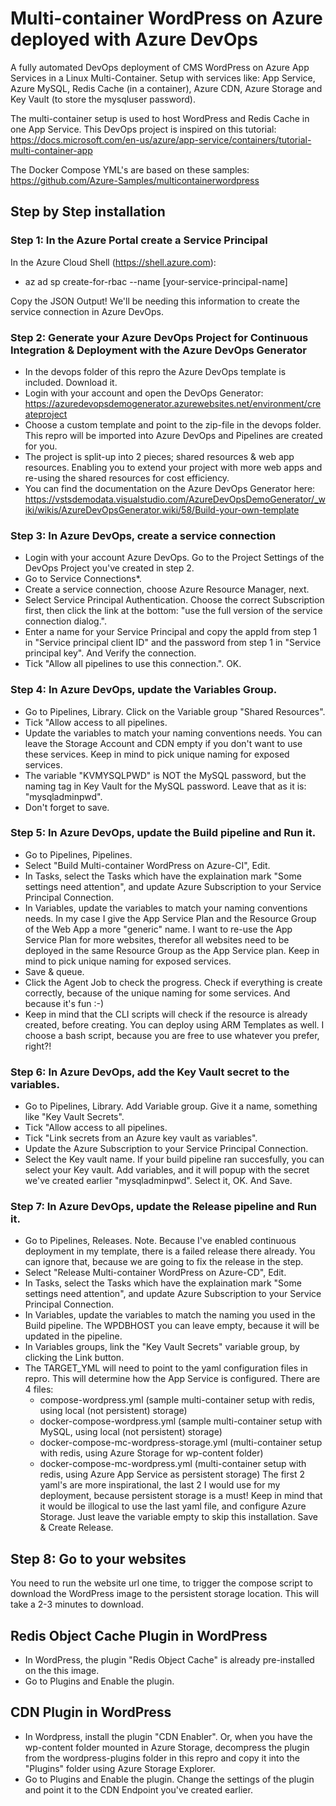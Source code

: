 # Multi-container WordPress on Azure deployed with Azure DevOps
A fully automated DevOps deployment of CMS WordPress on Azure App Services in a Linux Multi-Container. Setup with services like: App Service, Azure MySQL, Redis Cache (in a container), Azure CDN, Azure Storage and Key Vault (to store the mysqluser password).

The multi-container setup is used to host WordPress and Redis Cache in one App Service. This DevOps project is inspired on this tutorial: 
https://docs.microsoft.com/en-us/azure/app-service/containers/tutorial-multi-container-app

The Docker Compose YML's are based on these samples:
https://github.com/Azure-Samples/multicontainerwordpress

## Step by Step installation

### Step 1: In the Azure Portal create a Service Principal
In the Azure Cloud Shell (https://shell.azure.com): 
- az ad sp create-for-rbac --name [your-service-principal-name]

Copy the JSON Output! We'll be needing this information to create the service connection in Azure DevOps.

### Step 2: Generate your Azure DevOps Project for Continuous Integration & Deployment with the Azure DevOps Generator
- In the devops folder of this repro the Azure DevOps template is included. Download it.
- Login with your account and open the DevOps Generator: https://azuredevopsdemogenerator.azurewebsites.net/environment/createproject
- Choose a custom template and point to the zip-file in the devops folder. This repro will be imported into Azure DevOps and Pipelines are created for you.
- The project is split-up into 2 pieces; shared resources & web app resources. Enabling you to extend your project with more web apps and re-using the shared resources for cost efficiency.
- You can find the documentation on the Azure DevOps Generator here: https://vstsdemodata.visualstudio.com/AzureDevOpsDemoGenerator/_wiki/wikis/AzureDevOpsGenerator.wiki/58/Build-your-own-template

### Step 3: In Azure DevOps, create a service connection
- Login with your account Azure DevOps. Go to the Project Settings of the DevOps Project you've created in step 2.
- Go to Service Connections*.
- Create a service connection, choose Azure Resource Manager, next.
- Select Service Principal Authentication. Choose the correct Subscription first, then click the link at the bottom: "use the full version of the service connection dialog.".
- Enter a name for your Service Principal and copy the appId from step 1 in "Service principal client ID" and the password from step 1 in "Service principal key". And Verify the connection.
- Tick "Allow all pipelines to use this connection.". OK.

### Step 4: In Azure DevOps, update the Variables Group.
- Go to Pipelines, Library. Click on the Variable group "Shared Resources".
- Tick "Allow access to all pipelines.
- Update the variables to match your naming conventions needs. You can leave the Storage Account and CDN empty if you don't want to use these services. Keep in mind to pick unique naming for exposed services.
- The variable "KVMYSQLPWD" is NOT the MySQL password, but the naming tag in Key Vault for the MySQL password. Leave that as it is: "mysqladminpwd".
- Don't forget to save.

### Step 5: In Azure DevOps, update the Build pipeline and Run it.
- Go to Pipelines, Pipelines.
- Select "Build Multi-container WordPress on Azure-CI", Edit.
- In Tasks, select the Tasks which have the explaination mark "Some settings need attention", and update Azure Subscription to your Service Principal Connection.
- In Variables, update the variables to match your naming conventions needs. In my case I give the App Service Plan and the Resource Group of the Web App a more "generic" name. I want to re-use the App Service Plan for more websites, therefor all websites need to be deployed in the same Resource Group as the App Service plan. Keep in mind to pick unique naming for exposed services.
- Save & queue.
- Click the Agent Job to check the progress. Check if everything is create correctly, because of the unique naming for some services. And because it's fun :-)
- Keep in mind that the CLI scripts will check if the resource is already created, before creating. You can deploy using ARM Templates as well. I choose a bash script, because you are free to use whatever you prefer, right?!

### Step 6: In Azure DevOps, add the Key Vault secret to the variables.
- Go to Pipelines, Library. Add Variable group. Give it a name, something like "Key Vault Secrets".
- Tick "Allow access to all pipelines.
- Tick "Link secrets from an Azure key vault as variables".
- Update the Azure Subscription to your Service Principal Connection.
- Select the Key vault name. If your build pipeline ran succesfully, you can select your Key vault. Add variables, and it will popup with the secret we've created earlier "mysqladminpwd". Select it, OK. And Save.

### Step 7: In Azure DevOps, update the Release pipeline and Run it.
- Go to Pipelines, Releases.
Note. Because I've enabled continuous deployment in my template, there is a failed release there already. You can ignore that, because we are going to fix the release in the step.
- Select "Release Multi-container WordPress on Azure-CD", Edit.
- In Tasks, select the Tasks which have the explaination mark "Some settings need attention", and update Azure Subscription to your Service Principal Connection.
- In Variables, update the variables to match the naming you used in the Build pipeline. The WPDBHOST you can leave empty, because it will be updated in the pipeline.
- In Variables groups, link the "Key Vault Secrets" variable group, by clicking the Link button. 
- The TARGET_YML will need to point to the yaml configuration files in repro. This will determine how the App Service is configured. There are 4 files:
    + compose-wordpress.yml (sample multi-container setup with redis, using local (not persistent) storage)
    + docker-compose-wordpress.yml (sample multi-container setup with MySQL, using local (not persistent) storage)
    + docker-compose-mc-wordpress-storage.yml (multi-container setup with redis, using Azure Storage for wp-content folder)
    + docker-compose-mc-wordpress.yml (multi-container setup with redis, using Azure App Service as persistent storage)
The first 2 yaml's are more inspirational, the last 2 I would use for my deployment, because persistent storage is a must! Keep in mind that it would be illogical to use the last yaml file, and configure Azure Storage. Just leave the variable empty to skip this installation.
Save & Create Release.

## Step 8: Go to your websites
You need to run the website url one time, to trigger the compose script to download the WordPress image to the persistent storage location. This will take a 2-3 minutes to download.

## Redis Object Cache Plugin in WordPress
- In WordPress, the plugin "Redis Object Cache" is already pre-installed on the this image.
- Go to Plugins and Enable the plugin.

## CDN Plugin in WordPress
- In Wordpress, install the plugin "CDN Enabler". Or, when you have the wp-content folder mounted in Azure Storage, decompress the plugin from the wordpress-plugins folder in this repro and copy it into the "Plugins" folder using Azure Storage Explorer.
- Go to Plugins and Enable the plugin.
Change the settings of the plugin and point it to the CDN Endpoint you've created earlier.